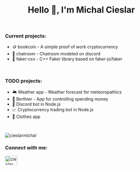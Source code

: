 <h1 align="center">Hello 👋, I'm Michal Cieslar</h1>

<br/>

<h3>Current projects:</h3>
<ul>
  <li>🪙 bookcoin - A simple proof of work cryptocurrency</li>
  <li>📨 chatroom - Chatroom modeled on discord</li>
  <li>🤡 faker-cxx - C++ Faker library based on faker-js/faker</li>
</ul>

<br/>

<h3>TODO projects:</h3>
<ul>
  <li>🌥 Weather app - Weather forecast for meteoropathics</li>
  <li>🏦 Berthier - App for controlling spending money</li>
  <li>🤖 Discord bot in Node.js</li>
  <li>📈 Cryptocurrency trading bot in Node.js</li>
  <li>👕 Clothes app</li>
</ul>

<br/>

<p><img src="https://github-readme-stats.vercel.app/api/top-langs?username=cieslarmichal&show_icons=true&theme=gruvbox&locale=en&layout=compact" alt="cieslarmichal" /></p>

<h3>Connect with me:</h3>
<p align="left">
<a href="https://www.linkedin.com/in/cieslarmichal" target="blank"><img align="center" src="https://raw.githubusercontent.com/rahuldkjain/github-profile-readme-generator/master/src/images/icons/Social/linked-in-alt.svg" alt="cieslarmichal" height="30" width="40" /></a>
</p>
